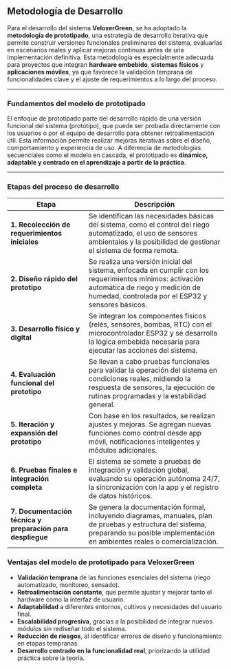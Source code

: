 ## **Metodología de Desarrollo**

Para el desarrollo del sistema **VeloxerGreen**, se ha adoptado la **metodología de prototipado**, una estrategia de desarrollo iterativa que permite construir versiones funcionales preliminares del sistema, evaluarlas en escenarios reales y aplicar mejoras continuas antes de una implementación definitiva. Esta metodología es especialmente adecuada para proyectos que integran **hardware embebido**, **sistemas físicos** y **aplicaciones móviles**, ya que favorece la validación temprana de funcionalidades clave y el ajuste de requerimientos a lo largo del proceso.

---

### **Fundamentos del modelo de prototipado**

El enfoque de prototipado parte del desarrollo rápido de una versión funcional del sistema (prototipo), que puede ser probada directamente con los usuarios o por el equipo de desarrollo para obtener retroalimentación útil. Esta información permite realizar mejoras iterativas sobre el diseño, comportamiento y experiencia de uso. A diferencia de metodologías secuenciales como el modelo en cascada, el prototipado es **dinámico, adaptable y centrado en el aprendizaje a partir de la práctica**.

---

### **Etapas del proceso de desarrollo**

| **Etapa** | **Descripción** |
| --- | --- |
| **1. Recolección de requerimientos iniciales** | Se identifican las necesidades básicas del sistema, como el control del riego automatizado, el uso de sensores ambientales y la posibilidad de gestionar el sistema de forma remota. |
| **2. Diseño rápido del prototipo** | Se realiza una versión inicial del sistema, enfocada en cumplir con los requerimientos mínimos: activación automática de riego y medición de humedad, controlada por el ESP32 y sensores básicos. |
| **3. Desarrollo físico y digital** | Se integran los componentes físicos (relés, sensores, bombas, RTC) con el microcontrolador ESP32 y se desarrolla la lógica embebida necesaria para ejecutar las acciones del sistema. |
| **4. Evaluación funcional del prototipo** | Se llevan a cabo pruebas funcionales para validar la operación del sistema en condiciones reales, midiendo la respuesta de sensores, la ejecución de rutinas programadas y la estabilidad general. |
| **5. Iteración y expansión del prototipo** | Con base en los resultados, se realizan ajustes y mejoras. Se agregan nuevas funciones como control desde app móvil,  notificaciones inteligentes y módulos adicionales. |
| **6. Pruebas finales e integración completa** | El sistema se somete a pruebas de integración y validación global, evaluando su operación autónoma 24/7, la sincronización con la app y el registro de datos históricos. |
| **7. Documentación técnica y preparación para despliegue** | Se genera la documentación formal, incluyendo diagramas, manuales, plan de pruebas y estructura del sistema, preparando su posible implementación en ambientes reales o comercialización. |

### **Ventajas del modelo de prototipado para VeloxerGreen**

- **Validación temprana** de las funciones esenciales del sistema (riego automatizado, monitoreo, sensado).
- **Retroalimentación constante**, que permite ajustar y mejorar tanto el hardware como la interfaz de usuario.
- **Adaptabilidad** a diferentes entornos, cultivos y necesidades del usuario final.
- **Escalabilidad progresiva**, gracias a la posibilidad de integrar nuevos módulos sin rediseñar todo el sistema.
- **Reducción de riesgos**, al identificar errores de diseño y funcionamiento en etapas tempranas.
- **Desarrollo centrado en la funcionalidad real**, priorizando la utilidad práctica sobre la teoría.
